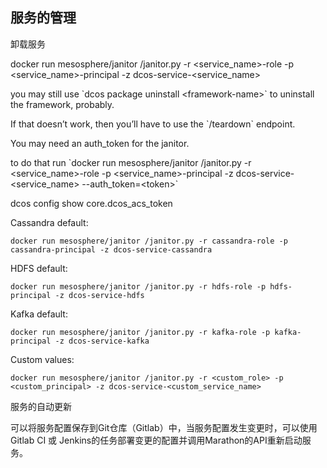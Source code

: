 ## 服务的管理

卸载服务

docker run mesosphere\/janitor \/janitor.py -r &lt;service\_name&gt;-role -p &lt;service\_name&gt;-principal -z dcos-service-&lt;service\_name&gt;

you may still use \`dcos package uninstall &lt;framework-name&gt;\` to uninstall the framework, probably.

If that doesn’t work, then you’ll have to use the \`\/teardown\` endpoint.

You may need an auth\_token for the janitor.

to do that run \`docker run mesosphere\/janitor \/janitor.py -r &lt;service\_name&gt;-role -p &lt;service\_name&gt;-principal -z dcos-service-&lt;service\_name&gt; --auth\_token=&lt;token&gt;\`

dcos config show core.dcos\_acs\_token


Cassandra default: 

```
docker run mesosphere/janitor /janitor.py -r cassandra-role -p cassandra-principal -z dcos-service-cassandra
```

HDFS default: 

```
docker run mesosphere/janitor /janitor.py -r hdfs-role -p hdfs-principal -z dcos-service-hdfs
```

Kafka default: 

```
docker run mesosphere/janitor /janitor.py -r kafka-role -p kafka-principal -z dcos-service-kafka
```

Custom values: 

```
docker run mesosphere/janitor /janitor.py -r <custom_role> -p <custom_principal> -z dcos-service-<custom_service_name>
```

服务的自动更新

可以将服务配置保存到Git仓库（Gitlab）中，当服务配置发生变更时，可以使用Gitlab CI 或 Jenkins的任务部署变更的配置并调用Marathon的API重新启动服务。




